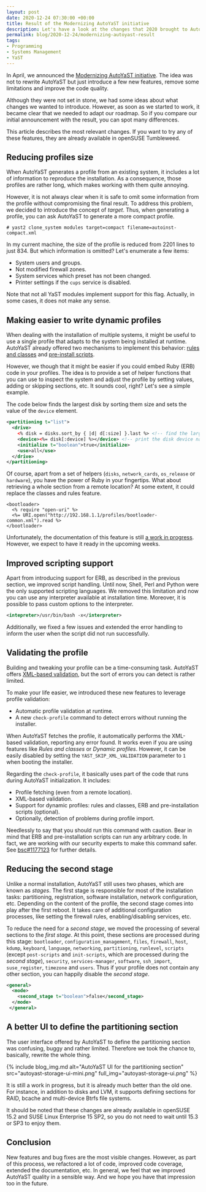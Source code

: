 ```yaml
---
layout: post
date: 2020-12-24 07:30:00 +00:00
title: Result of the Modernizing AutoYaST initiative
description: Let's have a look at the changes that 2020 brought to AutoYaST
permalink: blog/2020-12-24/modernizing-autoyast-result
tags:
- Programming
- Systems Management
- YaST
---
```


In April, we announced the [Modernizing AutoYaST initiative](/blog/2020-04-30/modernizing-autoyast).
The idea was not to rewrite AutoYaST but just introduce a few new features, remove some limitations
and improve the code quality.

Although they were not set in stone, we had some ideas about what changes we wanted to introduce.
However, as soon as we started to work, it became clear that we needed to adapt our roadmap. So if
you compare our initial announcement with the result, you can spot many differences.

This article describes the most relevant changes. If you want to try any of these features, they are
already available in openSUSE Tumbleweed.

## Reducing profiles size

When AutoYaST generates a profile from an existing system, it includes a lot of information to
reproduce the installation. As a consequence, those profiles are rather long, which makes working
with them quite annoying.

However, it is not always clear when it is safe to omit some information from the profile without
compromising the final result. To address this problem, we decided to introduce the concept of
*target*. Thus, when generating a profile, you can ask AutoYaST to generate a more compact profile.

```
# yast2 clone_system modules target=compact filename=autoinst-compact.xml
```

In my current machine, the size of the profile is reduced from 2201 lines to just 834. But which
information is omitted? Let's enumerate a few items:

- System users and groups.
- Not modified firewall zones.
- System services which preset has not been changed.
- Printer settings if the `cups` service is disabled.

Note that not all YaST modules implement support for this flag. Actually, in some cases, it does not make any
sense.

## Making easier to write dynamic profiles

When dealing with the installation of multiple systems, it might be useful to use a single profile
that adapts to the system being installed at runtime. AutoYaST already offered two mechanisms to
implement this behavior: [rules and
classes](https://doc.opensuse.org/documentation/leap/autoyast/html/book-autoyast/rulesandclass.html)
and [pre-install
scripts](https://doc.opensuse.org/documentation/leap/autoyast/html/book-autoyast/cha-configuration-installation-options.html#pre-install-scripts).

However, we though that it might be easier if you could embed Ruby (ERB) code in your profiles. The
idea is to provide a set of helper functions that you can use to inspect the system and adjust the
profile by setting values, adding or skipping sections, etc. It sounds cool, right? Let's see a
simple example.

The code below finds the largest disk by sorting them size and sets the value of the `device`
element.

```xml
<partitioning t="list">
  <drive>
    <% disk = disks.sort_by { |d| d[:size] }.last %> <!-- find the largest disk -->
    <device><%= disk[:device] %></device> <!-- print the disk device name -->
    <initialize t="boolean">true</initialize>
    <use>all</use>
  </drive>
</partitioning>
```

Of course, apart from a set of helpers (`disks`, `network_cards`, `os_release` or `hardware`), you
have the power of Ruby in your fingertips. What about retrieving a whole section from a remote
location? At some extent, it could replace the classes and rules feature.

```erb
<bootloader>
  <% require "open-uri" %>
  <%= URI.open("http://192.168.1.1/profiles/bootloader-common.xml").read %>
</bootloader>
```

Unfortunately, the documentation of this feature is still [a work in
progress](https://github.com/SUSE/doc-sle/pull/658). However, we expect to have it ready in the
upcoming weeks.

## Improved scripting support

Apart from introducing support for ERB, as described in the previous section, we improved script
handling. Until now, Shell, Perl and Python were the only supported scripting languages. We removed
this limitation and now you can use any interpreter available at installation time. Moreover, it is
possible to pass custom options to the interpreter.

```xml
<intepreter>/usr/bin/bash -x</interpreter>
```

Additionally, we fixed a few issues and extended the error handling to inform the user when the
script did not run successfully.


## Validating the profile

Building and tweaking your profile can be a time-consuming task. AutoYaST offers [XML-based
validation](https://doc.opensuse.org/documentation/leap/autoyast/html/book-autoyast/cha-autoyast-create-control-file.html#CreateProfile-Manual),
but the sort of errors you can detect is rather limited.

To make your life easier, we introduced these new features to leverage profile validation:

- Automatic profile validation at runtime.
- A new `check-profile` command to detect errors without running the installer.

When AutoYaST fetches the profile, it automatically performs the XML-based validation, reporting any
error found. It works even if you are using features like *Rules and classes* or *Dynamic profiles*.
However, it can be easily disabled by setting the `YAST_SKIP_XML_VALIDATION` parameter to `1` when
booting the installer.

Regarding the `check-profile`, it basically uses part of the code that runs during
AutoYaST initialization. It includes:

- Profile fetching (even from a remote location).
- XML-based validation.
- Support for dynamic profiles: rules and classes, ERB and pre-installation scripts (optional).
- Optionally, detection of problems during profile import.

Needlessly to say that you should run this command with caution. Bear in mind that ERB and
pre-installation scripts can run any arbitrary code. In fact, we are working with our security experts to
make this command safer. See [bsc#1177123](https://bugzilla.suse.com/show_bug.cgi?id=1177123) for
further details.

## Reducing the second stage

Unlike a normal installation, AutoYaST still uses two phases, which are known as *stages*. The first
stage is responsible for most of the installation tasks: partitioning, registration, software
installation, network configuration, etc. Depending on the content of the profile, the second
stage comes into play after the first reboot. It takes care of additional configuration processes,
like setting the firewall rules, enabling/disabling services, etc.

To reduce the need for a *second stage*, we moved the processing of several sections to the *first
stage*. At this point, these sections are processed during this stage: `bootloader`,
`configuration_management`, `files`, `firewall`, `host`, `kdump`, `keyboard`, `language`,
`networking`, `partitioning`, `runlevel`, `scripts` (except `post-scripts` and `init-scripts`, which
are processed during the *second stage*), `security`, `services-manager`, `software`, `ssh_import`,
`suse_register`, `timezone` and `users`. Thus if your profile does not contain any other section,
you can happily disable the *second stage*.

```xml
<general>
  <mode>
    <second_stage t="boolean">false</second_stage>
  </mode>
 </general>
```

## A better UI to define the partitioning section

The user interface offered by AutoYaST to define the partitioning section was confusing, buggy and
rather limited. Therefore we took the chance to, basically, rewrite the whole thing.

{% include blog_img.md alt="AutoYaST UI for the partitioning section"
src="autoyast-storage-ui-mini.png" full_img="autoyast-storage-ui.png" %}

It is still a work in progress, but it is already much better than the old one. For
instance, in addition to disks and LVM, it supports defining sections for RAID, bcache and
multi-device Btrfs file systems.

It should be noted that these changes are already available in openSUSE 15.2 and SUSE Linux
Enterprise 15 SP2, so you do not need to wait until 15.3 or SP3 to enjoy them.

## Conclusion

New features and bug fixes are the most visible changes. However, as part of this process, we
refactored a lot of code, improved code coverage, extended the documentation, etc. In general, we
feel that we improved AutoYaST quality in a sensible way. And we hope you have that impression too
in the future.
